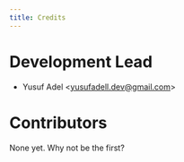 ```yaml
---
title: Credits
---
```


# Development Lead

-   Yusuf Adel \<<yusufadell.dev@gmail.com>\>

# Contributors

None yet. Why not be the first?

